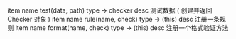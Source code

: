 <api jade>
   item
      name test(data, path)
      type -> checker
      desc 测试数据 ( 创建并返回 Checker 对象 )
   item
      name rule(name, check)
      type -> (this)
      desc 注册一条规则
   item
      name format(name, check)
      type -> (this)
      desc 注册一个格式验证方法
</api>